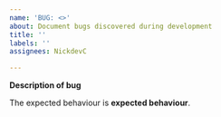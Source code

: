 ```yaml
---
name: 'BUG: <>'
about: Document bugs discovered during development
title: ''
labels: ''
assignees: NickdevC

---
```


**Description of bug**

The expected behaviour is **expected behaviour**.
